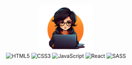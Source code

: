 <div align='center'><img alt='logo' src='https://github.com/annalatyeva/screenshots/blob/main/girl-logo.png' width='150'></div>
<div align='center'>
  <img alt='HTML5' src='https://img.shields.io/badge/html5-%23E34F26.svg?style=for-the-badge&logo=html5&logoColor=white'>
  <img alt='CSS3' src='https://img.shields.io/badge/css3-%231572B6.svg?style=for-the-badge&logo=css3&logoColor=white'>
  <img alt='JavaScript' src='https://img.shields.io/badge/javascript-%23323330.svg?style=for-the-badge&logo=javascript&logoColor=%23F7DF1E'>
  <img alt='React' src='https://img.shields.io/badge/react-%2320232a.svg?style=for-the-badge&logo=react&logoColor=%2361DAFB'>
  <img alt='SASS'src='https://img.shields.io/badge/SASS-hotpink.svg?style=for-the-badge&logo=SASS&logoColor=white'>
</div>


